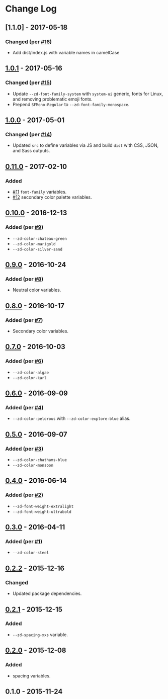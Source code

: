 # Change Log

## [1.1.0] - 2017-05-18
### Changed (per [#16](https://github.com/zendeskgarden/css-variables/pull/16))
- Add dist/index.js with variable names in camelCase

## [1.0.1] - 2017-05-16
### Changed (per [#15](https://github.com/zendeskgarden/css-variables/pull/15))
- Update `--zd-font-family-system` with `system-ui` generic, fonts for
  Linux, and removing problematic emoji fonts.
- Prepend `SFMono-Regular` to `--zd-font-family-monospace`.

## [1.0.0] - 2017-05-01
### Changed (per [#14](https://github.com/zendeskgarden/css-variables/pull/14))
- Updated `src` to define variables via JS and build `dist` with CSS,
  JSON, and Sass outputs.

## [0.11.0] - 2017-02-10
### Added
- [#11](https://github.com/zendeskgarden/css-variables/pull/11)
  `font-family` variables.
- [#12](https://github.com/zendeskgarden/css-variables/pull/12)
  secondary color palette variables.

## [0.10.0] - 2016-12-13
### Added (per [#9](https://github.com/zendeskgarden/css-variables/pull/9))
- `--zd-color-chateau-green`
- `--zd-color-marigold`
- `--zd-color-silver-sand`

## [0.9.0] - 2016-10-24
### Added (per [#8](https://github.com/zendeskgarden/css-variables/pull/8))
- Neutral color variables.

## [0.8.0] - 2016-10-17
### Added (per [#7](https://github.com/zendeskgarden/css-variables/pull/7))
- Secondary color variables.

## [0.7.0] - 2016-10-03
### Added (per [#6](https://github.com/zendeskgarden/css-variables/pull/6))
- `--zd-color-algae`
- `--zd-color-karl`

## [0.6.0] - 2016-09-09
### Added (per [#4](https://github.com/zendeskgarden/css-variables/pull/4))
- `--zd-color-pelorous` with `--zd-color-explore-blue` alias.

## [0.5.0] - 2016-09-07
### Added (per [#3](https://github.com/zendeskgarden/css-variables/pull/3))
- `--zd-color-chathams-blue`
- `--zd-color-monsoon`

## [0.4.0] - 2016-06-14
### Added (per [#2](https://github.com/zendeskgarden/css-variables/pull/2))
- `--zd-font-weight-extralight`
- `--zd-font-weight-ultrabold`

## [0.3.0] - 2016-04-11
### Added (per [#1](https://github.com/zendeskgarden/css-variables/pull/1))
- `--zd-color-steel`

## [0.2.2] - 2015-12-16
### Changed
- Updated package dependencies.

## [0.2.1] - 2015-12-15
### Added
- `--zd-spacing-xxs` variable.

## [0.2.0] - 2015-12-08
### Added
- spacing variables.

## 0.1.0 - 2015-11-24

[1.0.1]: https://github.com/zendeskgarden/css-variables/compare/1.0.0...1.0.1
[1.0.0]: https://github.com/zendeskgarden/css-variables/compare/0.11.0...1.0.0
[0.11.0]: https://github.com/zendeskgarden/css-variables/compare/0.10.0...0.11.0
[0.10.0]: https://github.com/zendeskgarden/css-variables/compare/0.9.0...0.10.0
[0.9.0]: https://github.com/zendeskgarden/css-variables/compare/0.8.0...0.9.0
[0.8.0]: https://github.com/zendeskgarden/css-variables/compare/0.7.0...0.8.0
[0.7.0]: https://github.com/zendeskgarden/css-variables/compare/0.6.0...0.7.0
[0.6.0]: https://github.com/zendeskgarden/css-variables/compare/0.5.0...0.6.0
[0.5.0]: https://github.com/zendeskgarden/css-variables/compare/0.4.0...0.5.0
[0.4.0]: https://github.com/zendeskgarden/css-variables/compare/0.3.0...0.4.0
[0.3.0]: https://github.com/zendeskgarden/css-variables/compare/0.2.0...0.3.0
[0.2.2]: https://github.com/zendeskgarden/css-variables/compare/0.2.1...0.2.2
[0.2.1]: https://github.com/zendeskgarden/css-variables/compare/0.2.0...0.2.1
[0.2.0]: https://github.com/zendeskgarden/css-variables/compare/0.1.0...0.2.0
